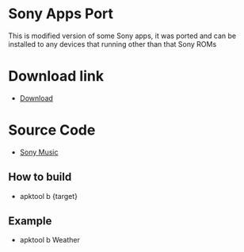 # Sony Apps Port
This is modified version of some Sony apps, it was ported and can be installed to any devices that running other than that Sony ROMs

# Download link
- [Download](https://www.pling.com/p/1545124/)

# Source Code
- [Sony Music](https://github.com/AyraHikari/SonyApps/tree/main/SonyMusic)

## How to build
- apktool b {target}

## Example
- apktool b Weather

